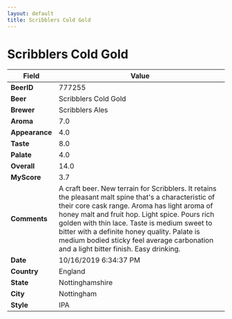```yaml
---
layout: default
title: Scribblers Cold Gold
---
```


# Scribblers Cold Gold

| Field         | Value     |
|---------------|-----------|
| **BeerID** | 777255 |
| **Beer** | Scribblers Cold Gold |
| **Brewer** | Scribblers Ales |
| **Aroma** | 7.0 |
| **Appearance** | 4.0 |
| **Taste** | 8.0 |
| **Palate** | 4.0 |
| **Overall** | 14.0 |
| **MyScore** | 3.7 |
| **Comments** | A craft beer. New terrain for Scribblers. It retains the pleasant malt spine that's a characteristic of their core cask range. Aroma has light aroma of honey malt and fruit hop. Light spice. Pours rich golden with thin lace.  Taste is medium sweet to bitter with a definite honey quality. Palate is medium bodied sticky feel average carbonation and a light bitter finish. Easy drinking. |
| **Date** | 10/16/2019 6:34:37 PM |
| **Country** | England |
| **State** | Nottinghamshire |
| **City** | Nottingham |
| **Style** | IPA |
